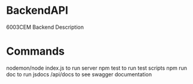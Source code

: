 # BackendAPI
6003CEM Backend Description

# Commands
nodemon/node index.js to run server
npm test to run test scripts
npm run doc to run jsdocs
/api/docs to see swagger documentation

